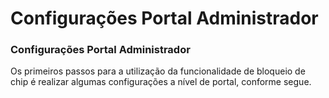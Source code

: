 # Configurações Portal Administrador

### Configurações Portal Administrador <a href="#_heading-h.3dy6vkm" id="_heading-h.3dy6vkm"></a>

Os primeiros passos para a utilização da funcionalidade de bloqueio de chip é realizar algumas configurações a nível de portal, conforme segue.
